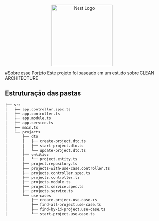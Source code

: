 <p align="center">
  <a href="http://nestjs.com/" target="blank"><img src="https://nestjs.com/img/logo-small.svg" width="200" alt="Nest Logo" /></a>
</p>

[circleci-image]: https://img.shields.io/circleci/build/github/nestjs/nest/master?token=abc123def456
[circleci-url]: https://circleci.com/gh/nestjs/nest

#Sobre esse Porjeto
Este projeto foi baseado em um estudo sobre CLEAN ARCHITECTURE


## Estruturação das pastas
```bash
├── src
│   ├── app.controller.spec.ts
│   ├── app.controller.ts
│   ├── app.module.ts
│   ├── app.service.ts
│   ├── main.ts
│   └── projects
│       ├── dto
│       │   ├── create-project.dto.ts
│       │   ├── start-project.dto.ts
│       │   └── update-project.dto.ts
│       ├── entities
│       │   └── project.entity.ts
│       ├── project.repository.ts
│       ├── projects-with-use-case.controller.ts
│       ├── projects.controller.spec.ts
│       ├── projects.controller.ts
│       ├── projects.module.ts
│       ├── projects.service.spec.ts
│       ├── projects.service.ts
│       └── use-cases
│           ├── create-project.use-case.ts
│           ├── find-all-project.use-case.ts
│           ├── find-by-id-project.use-case.ts
│           └── start-project.use-case.ts

```